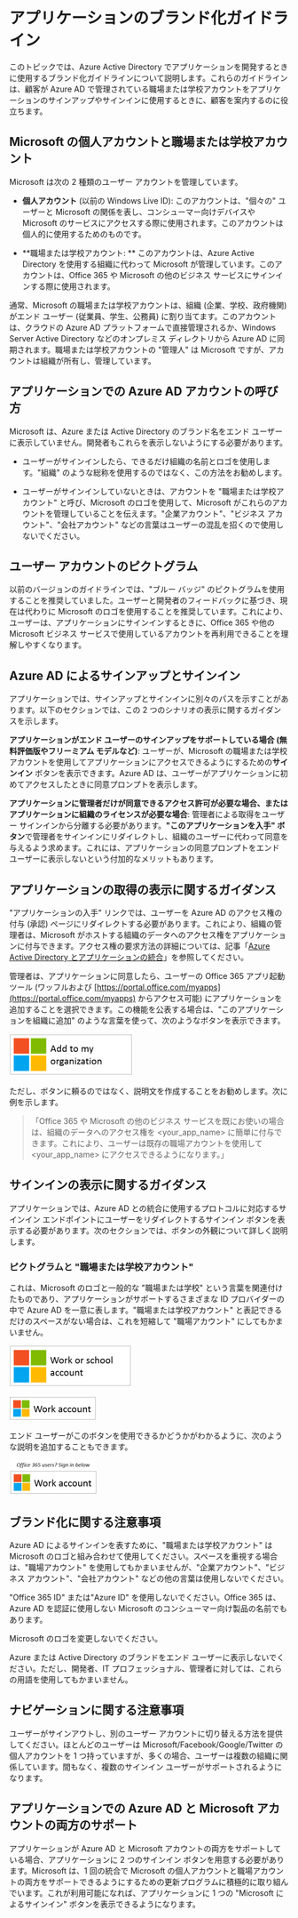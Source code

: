 <properties
   pageTitle="アプリケーションのブランド化ガイドライン | Microsoft Azure"
   description="Azure Active Directory の開発者向けリソースの包括的なガイド"
   services="active-directory"
   documentationCenter="dev-center-name"
   authors="msmbaldwin"
   manager="mbaldwin"
   editor=""/>

<tags
   ms.service="active-directory"
   ms.devlang="na"
   ms.topic="article"
   ms.tgt_pltfrm="na"
   ms.workload="identity"
   ms.date="01/21/2016"
   ms.author="mbaldwin"/>


# アプリケーションのブランド化ガイドライン


このトピックでは、Azure Active Directory でアプリケーションを開発するときに使用するブランド化ガイドラインについて説明します。これらのガイドラインは、顧客が Azure AD で管理されている職場または学校アカウントをアプリケーションのサインアップやサインインに使用するときに、顧客を案内するのに役立ちます。

## Microsoft の個人アカウントと職場または学校アカウント

Microsoft は次の 2 種類のユーザー アカウントを管理しています。

- **個人アカウント** (以前の Windows Live ID): このアカウントは、"個々の" ユーザーと Microsoft の関係を表し、コンシューマー向けデバイスや Microsoft のサービスにアクセスする際に使用されます。このアカウントは個人的に使用するためのものです。

- **職場または学校アカウント: ** このアカウントは、Azure Active Directory を使用する組織に代わって Microsoft が管理しています。このアカウントは、Office 365 や Microsoft の他のビジネス サービスにサインインする際に使用されます。

通常、Microsoft の職場または学校アカウントは、組織 (企業、学校、政府機関) がエンド ユーザー (従業員、学生、公務員) に割り当てます。このアカウントは、クラウドの Azure AD プラットフォームで直接管理されるか、Windows Server Active Directory などのオンプレミス ディレクトリから Azure AD に同期されます。職場または学校アカウントの "管理人" は Microsoft ですが、アカウントは組織が所有し、管理しています。

## アプリケーションでの Azure AD アカウントの呼び方

Microsoft は、Azure または Active Directory のブランド名をエンド ユーザーに表示していません。開発者もこれらを表示しないようにする必要があります。

- ユーザーがサインインしたら、できるだけ組織の名前とロゴを使用します。"組織" のような総称を使用するのではなく、この方法をお勧めします。

- ユーザーがサインインしていないときは、アカウントを "職場または学校アカウント" と呼び、Microsoft のロゴを使用して、Microsoft がこれらのアカウントを管理していることを伝えます。"企業アカウント"、"ビジネス アカウント"、"会社アカウント" などの言葉はユーザーの混乱を招くので使用しないでください。

## ユーザー アカウントのピクトグラム
以前のバージョンのガイドラインでは、"ブルー バッジ" のピクトグラムを使用することを推奨していました。ユーザーと開発者のフィードバックに基づき、現在は代わりに Microsoft のロゴを使用することを推奨しています。これにより、ユーザーは、アプリケーションにサインインするときに、Office 365 や他の Microsoft ビジネス サービスで使用しているアカウントを再利用できることを理解しやすくなります。

## Azure AD によるサインアップとサインイン

アプリケーションでは、サインアップとサインインに別々のパスを示すことがあります。以下のセクションでは、この 2 つのシナリオの表示に関するガイダンスを示します。

**アプリケーションがエンド ユーザーのサインアップをサポートしている場合 (無料評価版やフリーミアム モデルなど)**: ユーザーが、Microsoft の職場または学校アカウントを使用してアプリケーションにアクセスできるようにするための**サインイン** ボタンを表示できます。Azure AD は、ユーザーがアプリケーションに初めてアクセスしたときに同意プロンプトを表示します。

**アプリケーションに管理者だけが同意できるアクセス許可が必要な場合、またはアプリケーションに組織のライセンスが必要な場合**: 管理者による取得をユーザー サインインから分離する必要があります。**"このアプリケーションを入手" ボタン**で管理者をサインインにリダイレクトし、組織のユーザーに代わって同意を与えるよう求めます。これには、アプリケーションの同意プロンプトをエンド ユーザーに表示しないという付加的なメリットもあります。

## アプリケーションの取得の表示に関するガイダンス

"アプリケーションの入手" リンクでは、ユーザーを Azure AD のアクセス権の付与 (承認) ページにリダイレクトする必要があります。これにより、組織の管理者は、Microsoft がホストする組織のデータへのアクセス権をアプリケーションに付与できます。アクセス権の要求方法の詳細については、記事「[Azure Active Directory とアプリケーションの統合](active-directory-integrating-applications.md)」を参照してください。

管理者は、アプリケーションに同意したら、ユーザーの Office 365 アプリ起動ツール (ワッフルおよび [https://portal.office.com/myapps](https://portal.office.com/myapps) からアクセス可能) にアプリケーションを追加することを選択できます。この機能を公表する場合は、"このアプリケーションを組織に追加" のような言葉を使って、次のようなボタンを表示できます。

![アプリケーションの種類とシナリオ](./media/active-directory-branding-guidelines/add-to-my-org.png)

ただし、ボタンに頼るのではなく、説明文を作成することをお勧めします。次に例を示します。
> 「Office 365 や Microsoft の他のビジネス サービスを既にお使いの場合は、組織のデータへのアクセス権を <your_app_name> に簡単に付与できます。これにより、ユーザーは既存の職場アカウントを使用して <your_app_name> にアクセスできるようになります。」


## サインインの表示に関するガイダンス
アプリケーションでは、Azure AD との統合に使用するプロトコルに対応するサインイン エンドポイントにユーザーをリダイレクトするサインイン ボタンを表示する必要があります。次のセクションでは、ボタンの外観について詳しく説明します。

### ピクトグラムと "職場または学校アカウント"
これは、Microsoft のロゴと一般的な "職場または学校" という言葉を関連付けたものであり、アプリケーションがサポートするさまざまな ID プロバイダーの中で Azure AD を一意に表します。"職場または学校アカウント" と表記できるだけのスペースがない場合は、これを短縮して "職場アカウント" にしてもかまいません。

![アプリケーションの種類とシナリオ](./media/active-directory-branding-guidelines/work-or-school-account.png)

![アプリケーションの種類とシナリオ](./media/active-directory-branding-guidelines/work-account.png)

エンド ユーザーがこのボタンを使用できるかどうかがわかるように、次のような説明を追加することもできます。

![アプリケーションの種類とシナリオ](./media/active-directory-branding-guidelines/work-account-with-explaination.png)

## ブランド化に関する注意事項
Azure AD によるサインインを表すために、"職場または学校アカウント" は Microsoft のロゴと組み合わせて使用してください。スペースを重視する場合は、"職場アカウント" を使用してもかまいませんが、"企業アカウント"、"ビジネス アカウント"、"会社アカウント" などの他の言葉は使用しないでください。

"Office 365 ID" または"Azure ID" を使用しないでください。Office 365 は、Azure AD を認証に使用しない Microsoft のコンシューマー向け製品の名前でもあります。

Microsoft のロゴを変更しないでください。

Azure または Active Directory のブランドをエンド ユーザーに表示しないでください。ただし、開発者、IT プロフェッショナル、管理者に対しては、これらの用語を使用してもかまいません。

## ナビゲーションに関する注意事項

ユーザーがサインアウトし、別のユーザー アカウントに切り替える方法を提供してください。ほとんどのユーザーは Microsoft/Facebook/Google/Twitter の個人アカウントを 1 つ持っていますが、多くの場合、ユーザーは複数の組織に関係しています。間もなく、複数のサインイン ユーザーがサポートされるようになります。

## アプリケーションでの Azure AD と Microsoft アカウントの両方のサポート

アプリケーションが Azure AD と Microsoft アカウントの両方をサポートしている場合、アプリケーションに 2 つのサインイン ボタンを用意する必要があります。Microsoft は、1 回の統合で Microsoft の個人アカウントと職場アカウントの両方をサポートできるようにするための更新プログラムに積極的に取り組んでいます。これが利用可能になれば、アプリケーションに 1 つの "Microsoft によるサインイン" ボタンを表示できるようになります。

<!---HONumber=AcomDC_0128_2016-->